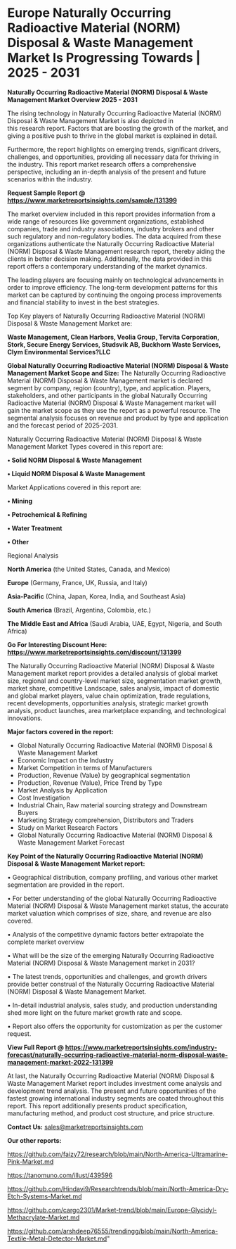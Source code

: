 # Europe Naturally Occurring Radioactive Material (NORM) Disposal & Waste Management Market Is Progressing Towards | 2025 - 2031

<Strong> Naturally Occurring Radioactive Material (NORM) Disposal & Waste Management Market Overview 2025 - 2031</strong>

The rising technology in Naturally Occurring Radioactive Material (NORM) Disposal & Waste Management Market is also depicted in this research report. Factors that are boosting the growth of the market, and giving a positive push to thrive in the global market is explained in detail.

Furthermore, the report highlights on emerging trends, significant drivers, challenges, and opportunities, providing all necessary data for thriving in the industry. This report market research offers a comprehensive perspective, including an in-depth analysis of the present and future scenarios within the industry.

<strong>Request Sample Report @ <a href=https://www.marketreportsinsights.com/sample/131399>https://www.marketreportsinsights.com/sample/131399</a></strong>

The market overview included in this report provides information from a wide range of resources like government organizations, established companies, trade and industry associations, industry brokers and other such regulatory and non-regulatory bodies. The data acquired from these organizations authenticate the Naturally Occurring Radioactive Material (NORM) Disposal & Waste Management research report, thereby aiding the clients in better decision making. Additionally, the data provided in this report offers a contemporary understanding of the market dynamics.

The leading players are focusing mainly on technological advancements in order to improve efficiency. The long-term development patterns for this market can be captured by continuing the ongoing process improvements and financial stability to invest in the best strategies.

Top Key players of Naturally Occurring Radioactive Material (NORM) Disposal & Waste Management Market are:

<strong>Waste Management, Clean Harbors, Veolia Group, Tervita Corporation, Stork, Secure Energy Services, Studsvik AB, Buckhorn Waste Services, Clym Environmental Services?LLC</strong>

<strong><b>Global Naturally Occurring Radioactive Material (NORM) Disposal & Waste Management Market Scope and Size:</b></strong>
The Naturally Occurring Radioactive Material (NORM) Disposal & Waste Management market is declared segment by company, region (country), type, and application. Players, stakeholders, and other participants in the global Naturally Occurring Radioactive Material (NORM) Disposal & Waste Management market will gain the market scope as they use the report as a powerful resource. The segmental analysis focuses on revenue and product by type and application and the forecast period of 2025-2031.

Naturally Occurring Radioactive Material (NORM) Disposal & Waste Management Market Types covered in this report are:

<strong>• Solid NORM Disposal & Waste Management

• Liquid NORM Disposal & Waste Management</strong>

Market Applications covered in this report are:

<strong>• Mining

• Petrochemical & Refining

• Water Treatment

• Other</strong> 

Regional Analysis

<strong>North America</strong> (the United States, Canada, and Mexico)

<strong>Europe</strong> (Germany, France, UK, Russia, and Italy)

<strong>Asia-Pacific</strong> (China, Japan, Korea, India, and Southeast Asia)

<strong>South America</strong> (Brazil, Argentina, Colombia, etc.)

<strong>The Middle East and Africa</strong> (Saudi Arabia, UAE, Egypt, Nigeria, and South Africa)

<strong>Go For Interesting Discount Here: <a href=https://www.marketreportsinsights.com/discount/131399>https://www.marketreportsinsights.com/discount/131399</a></strong>

The Naturally Occurring Radioactive Material (NORM) Disposal & Waste Management market report provides a detailed analysis of global market size, regional and country-level market size, segmentation market growth, market share, competitive Landscape, sales analysis, impact of domestic and global market players, value chain optimization, trade regulations, recent developments, opportunities analysis, strategic market growth analysis, product launches, area marketplace expanding, and technological innovations.

<strong><b>Major factors covered in the report:</b></strong>
<ul>
  <li>Global Naturally Occurring Radioactive Material (NORM) Disposal & Waste Management Market </li>
  <li>Economic Impact on the Industry</li>
  <li>Market Competition in terms of Manufacturers</li>
  <li>Production, Revenue (Value) by geographical segmentation</li>
  <li>Production, Revenue (Value), Price Trend by Type</li>
  <li>Market Analysis by Application</li>
  <li>Cost Investigation</li>
  <li>Industrial Chain, Raw material sourcing strategy and Downstream Buyers</li>
  <li>Marketing Strategy comprehension, Distributors and Traders</li>
  <li>Study on Market Research Factors</li>
  <li>Global Naturally Occurring Radioactive Material (NORM) Disposal & Waste Management Market Forecast</li>
</ul>

<strong><b>Key Point of the Naturally Occurring Radioactive Material (NORM) Disposal & Waste Management Market report:</b></strong>

• Geographical distribution, company profiling, and various other market segmentation are provided in the report.

• For better understanding of the global Naturally Occurring Radioactive Material (NORM) Disposal & Waste Management market status, the accurate market valuation which comprises of size, share, and revenue are also covered.

• Analysis of the competitive dynamic factors better extrapolate the complete market overview

• What will be the size of the emerging Naturally Occurring Radioactive Material (NORM) Disposal & Waste Management market in 2031?

• The latest trends, opportunities and challenges, and growth drivers provide better construal of the Naturally Occurring Radioactive Material (NORM) Disposal & Waste Management Market.

• In-detail industrial analysis, sales study, and production understanding shed more light on the future market growth rate and scope.

• Report also offers the opportunity for customization as per the customer request.

<strong><b>View Full Report @ <a href=https://www.marketreportsinsights.com/industry-forecast/naturally-occurring-radioactive-material-norm-disposal-waste-management-market-2022-131399>https://www.marketreportsinsights.com/industry-forecast/naturally-occurring-radioactive-material-norm-disposal-waste-management-market-2022-131399</a></b></strong>


At last, the Naturally Occurring Radioactive Material (NORM) Disposal & Waste Management Market report includes investment come analysis and development trend analysis. The present and future opportunities of the fastest growing international industry segments are coated throughout this report. This report additionally presents product specification, manufacturing method, and product cost structure, and price structure.

<strong>Contact Us:</strong>
sales@marketreportsinsights.com

<strong>Our other reports:</strong>

<a href=https://github.com/faizy72/research/blob/main/North-America-Ultramarine-Pink-Market.md>https://github.com/faizy72/research/blob/main/North-America-Ultramarine-Pink-Market.md</a>

<a href=https://tanomuno.com/illust/439596>https://tanomuno.com/illust/439596</a>

<a href=https://github.com/Hindavi9/Researchtrends/blob/main/North-America-Dry-Etch-Systems-Market.md>https://github.com/Hindavi9/Researchtrends/blob/main/North-America-Dry-Etch-Systems-Market.md</a>

<a href=https://github.com/cargo2301/Market-trend/blob/main/Europe-Glycidyl-Methacrylate-Market.md>https://github.com/cargo2301/Market-trend/blob/main/Europe-Glycidyl-Methacrylate-Market.md</a>

<a href=https://github.com/arshdeep76555/trendingg/blob/main/North-America-Textile-Metal-Detector-Market.md>https://github.com/arshdeep76555/trendingg/blob/main/North-America-Textile-Metal-Detector-Market.md</a>"

